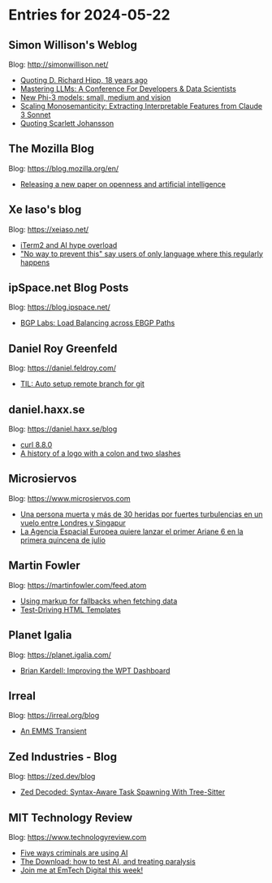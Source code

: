 # Entries for 2024-05-22
## Simon Willison's Weblog 
Blog: http://simonwillison.net/ 

- [Quoting D. Richard Hipp, 18 years ago](https://simonwillison.net/2024/May/22/d-richard-hipp/#atom-everything)
- [Mastering LLMs: A Conference For Developers & Data Scientists](https://simonwillison.net/2024/May/22/mastering-llms/#atom-everything)
- [New Phi-3 models: small, medium and vision](https://simonwillison.net/2024/May/21/phi-3-models-small-medium-and-vision/#atom-everything)
- [Scaling Monosemanticity: Extracting Interpretable Features from Claude 3 Sonnet](https://simonwillison.net/2024/May/21/scaling-monosemanticity-extracting-interpretable-features-from-c/#atom-everything)
- [Quoting Scarlett Johansson](https://simonwillison.net/2024/May/20/scarlett-johansson/#atom-everything)
## The Mozilla Blog 
Blog: https://blog.mozilla.org/en/ 

- [Releasing a new paper on openness and artificial intelligence](https://blog.mozilla.org/en/mozilla/ai/new-framework-for-ai-openness-and-innovation/)
## Xe Iaso's blog 
Blog: https://xeiaso.net/ 

- [iTerm2 and AI hype overload](https://xeiaso.net/notes/2024/ai-hype/)
- ["No way to prevent this" say users of only language where this regularly happens](https://xeiaso.net/shitposts/no-way-to-prevent-this/CVE-2024-4323/)
## ipSpace.net Blog Posts 
Blog: https://blog.ipspace.net/ 

- [BGP Labs: Load Balancing across EBGP Paths](https://blog.ipspace.net/2024/05/bgp-labs-ebgp-ucmp.html?utm_source=atom_feed)
## Daniel Roy Greenfeld 
Blog: https://daniel.feldroy.com/ 

- [TIL: Auto setup remote branch for git](https://daniel.feldroy.com/posts/til-2024-05-auto-setup-remote-branch-for-git)
## daniel.haxx.se 
Blog: https://daniel.haxx.se/blog 

- [curl 8.8.0](https://daniel.haxx.se/blog/2024/05/22/curl-8-8-0/)
- [A history of a logo with a colon and two slashes](https://daniel.haxx.se/blog/2024/05/21/a-history-of-a-logo-with-a-colon-and-two-slashes/)
## Microsiervos 
Blog: https://www.microsiervos.com 

- [Una persona muerta y más de 30 heridas por fuertes turbulencias en un vuelo entre Londres y Singapur](https://www.microsiervos.com/archivo/aerotrastorno/muerto-heridos-turbulencias-singapore-airlines.html)
- [La Agencia Espacial Europea quiere lanzar el primer Ariane 6 en la primera quincena de julio](https://www.microsiervos.com/archivo/espacio/primer-ariane-6-primera-quincena-julio.html)
## Martin Fowler 
Blog: https://martinfowler.com/feed.atom 

- [Using markup for fallbacks when fetching data](https://martinfowler.com/articles/data-fetch-spa.html#fallback-markup)
- [Test-Driving HTML Templates](https://martinfowler.com/articles/tdd-html-templates.html)
## Planet Igalia 
Blog: https://planet.igalia.com/ 

- [Brian Kardell: Improving the WPT Dashboard](https://bkardell.com/blog/WPT-Dashboard.html)
## Irreal 
Blog: https://irreal.org/blog 

- [An EMMS Transient](https://irreal.org/blog/?p=12188)
## Zed Industries - Blog 
Blog: https://zed.dev/blog 

- [Zed Decoded: Syntax-Aware Task Spawning With Tree-Sitter](https://zed.dev/blog/zed-decoded-tasks)
## MIT Technology Review 
Blog: https://www.technologyreview.com 

- [Five ways criminals are using AI](https://www.technologyreview.com/2024/05/21/1092625/five-ways-criminals-are-using-ai/)
- [The Download: how to test AI, and treating paralysis](https://www.technologyreview.com/2024/05/21/1092732/the-download-how-to-test-ai-and-treating-paralysis/)
- [Join me at EmTech Digital this week!](https://www.technologyreview.com/2024/05/21/1092721/join-me-at-emtech-digital-this-week/)